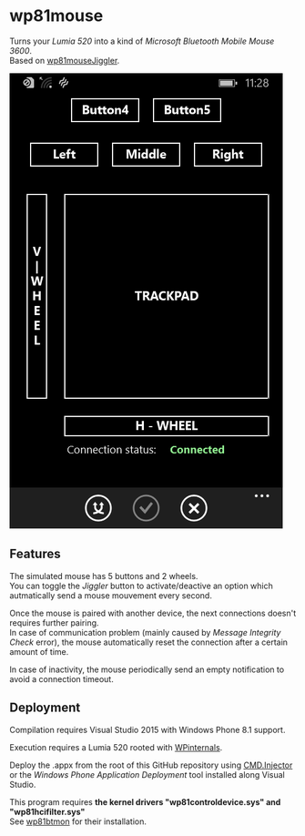 # wp81mouse
Turns your _Lumia 520_ into a kind of _Microsoft Bluetooth Mobile Mouse 3600_.  
Based on [wp81mouseJiggler](https://github.com/fredericGette/wp81mouseJiggler).  

![screen](capture01.png)  

## Features

The simulated mouse has 5 buttons and 2 wheels.  
You can toggle the _Jiggler_ button to activate/deactive an option which autmatically send a mouse mouvement every second.  

Once the mouse is paired with another device, the next connections doesn't requires further pairing.  
In case of communication problem (mainly caused by _Message Integrity Check_ error), the mouse automatically reset the connection after a certain amount of time.  

In case of inactivity, the mouse periodically send an empty notification to avoid a connection timeout.  


## Deployment

Compilation requires Visual Studio 2015 with Windows Phone 8.1 support.  

Execution requires a Lumia 520 rooted with [WPinternals](https://github.com/ReneLergner/WPinternals).  

Deploy the .appx from the root of this GitHub repository using [CMD.Injector](https://github.com/fadilfadz01/CMD.Injector_WP8) or the _Windows Phone Application Deployment_ tool installed along Visual Studio.

This program requires **the kernel drivers "wp81controldevice.sys" and "wp81hcifilter.sys"**  
See [wp81btmon](https://github.com/fredericGette/wp81btmon/tree/main?tab=readme-ov-file#installation-of-the-kernel-drivers-wp81controldevicesys-and-wp81hcifiltersys) for their installation.  

